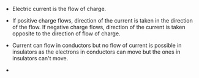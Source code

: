 * Electric current is the flow of charge.

* If positive charge flows, direction of the current is taken in the direction of the flow. If negative charge flows, direction of the current is taken opposite to the direction of flow of charge.

* Current can flow in conductors but no flow of current is possible in insulators as the electrons in conductors can move but the ones in insulators can't move.

* 
